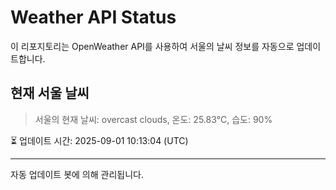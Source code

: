 
# Weather API Status

이 리포지토리는 OpenWeather API를 사용하여 서울의 날씨 정보를 자동으로 업데이트합니다.

## 현재 서울 날씨
> 서울의 현재 날씨: overcast clouds, 온도: 25.83°C, 습도: 90%

⏳ 업데이트 시간: 2025-09-01 10:13:04 (UTC)

---
자동 업데이트 봇에 의해 관리됩니다.
